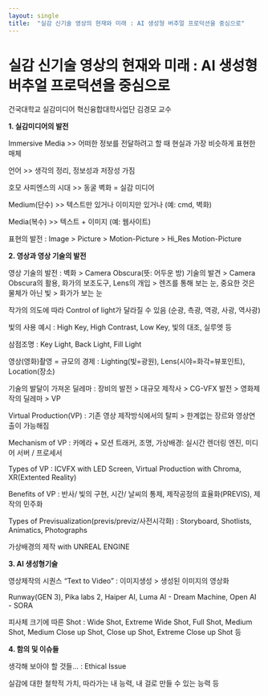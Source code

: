 ```yaml
---
layout: single
title:  "실감 신기술 영상의 현재와 미래 : AI 생성형 버추얼 프로덕션을 중심으로"
---
```


# 실감 신기술 영상의 현재와 미래 : AI 생성형 버추얼 프로덕션을 중심으로

건국대학교 실감미디어 혁신융합대학사업단
김경모 교수


**1. 실감미디어의 발전**

Immersive Media >> 어떠한 정보를 전달하려고 할 때 현실과 가장 비슷하게 표현한 매체

언어 >> 생각의 정리, 정보성과 저장성 가짐

호모 사피엔스의 시대 >> 동굴 벽화 = 실감 미디어

Medium(단수) >> 텍스트만 있거나 이미지만 있거나 (예: cmd, 벽화)

Media(복수) >> 텍스트 + 이미지 (예: 웹사이트)

표현의 발전 : Image > Picture > Motion-Picture > Hi_Res Motion-Picture



**2. 영상과 영상 기술의 발전**

영상 기술의 발전 : 벽화 > Camera Obscura(뜻: 어두운 방) 기술의 발견 > Camera Obscura의 활용, 화가의 보조도구, Lens의 개입 > 렌즈를 통해 보는 눈, 중요한 것은 물체가 아닌 빛 > 화가가 보는 눈

작가의 의도에 따라 Control of light가 달라질 수 있음 (순광, 측광, 역광, 사광, 역사광)

빛의 사용 예시 : High Key, High Contrast, Low Key, 빛의 대조, 실루엣 등

삼점조명 : Key Light, Back Light, Fill Light

영상(영화)촬영 = 규모의 경제 : Lighting(빛=광원), Lens(시야=화각=뷰포인트), Location(장소)

기술의 발달이 가져온 딜레마 : 장비의 발전 > 대규모 제작사 > CG-VFX 발전 > 영화제작의 딜레마 > VP

Virtual Production(VP) : 기존 영상 제작방식에서의 탈피 > 한계없는 장르와 영상연출이 가능해짐

Mechanism of VP : 카메라 + 모션 트래커, 조명, 가상배경: 실시간 렌더링 엔진, 미디어 서버 / 프로세서

Types of VP : ICVFX with LED Screen, Virtual Production with Chroma, XR(Extented Reality)

Benefits of VP : 반사/ 빛의 구현, 시간/ 날씨의 통제, 제작공정의 효율화(PREVIS), 제작의 민주화

Types of Previsualization(previs/previz/사전시각화) : Storyboard, Shotlists, Animatics, Photographs

가상배경의 제작 with UNREAL ENGINE



**3. AI 생성형기술**

영상제작의 시퀀스 “Text to Video” : 이미지생성 > 생성된 이미지의 영상화

Runway(GEN 3), Pika labs 2, Haiper AI, Luma AI - Dream Machine, Open AI - SORA

피사체 크기에 따른 Shot : Wide Shot, Extreme Wide Shot, Full Shot, Medium Shot, Medium Close up Shot, Close up Shot, Extreme Close up Shot 등



**4. 함의 및 이슈들**

생각해 보아야 할 것들... : Ethical Issue

실감에 대한 철학적 가치, 따라가는 내 능력, 내 걸로 만들 수 있는 능력 등